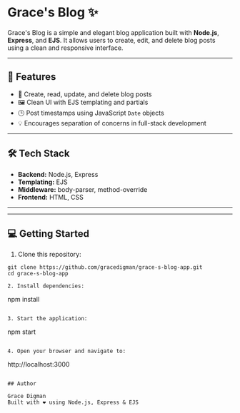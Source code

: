 # Grace's Blog ✨

Grace's Blog is a simple and elegant blog application built with **Node.js**, **Express**, and **EJS**. It allows users to create, edit, and delete blog posts using a clean and responsive interface.

---

## 🚀 Features

- 📝 Create, read, update, and delete blog posts
- 🖼️ Clean UI with EJS templating and partials
- 🕒 Post timestamps using JavaScript `Date` objects
- 💡 Encourages separation of concerns in full-stack development

---

## 🛠️ Tech Stack

- **Backend:** Node.js, Express
- **Templating:** EJS
- **Middleware:** body-parser, method-override
- **Frontend:** HTML, CSS

---

---

## 💻 Getting Started

1. Clone this repository:
```
git clone https://github.com/gracedigman/grace-s-blog-app.git
cd grace-s-blog-app

2. Install dependencies:
```
npm install
```

3. Start the application:
```
npm start
```

4. Open your browser and navigate to:
```
http://localhost:3000
```

## Author

Grace Digman
Built with ❤️ using Node.js, Express & EJS
